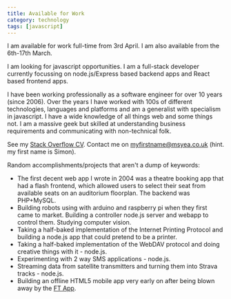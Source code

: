```yaml
---
title: Available for Work
category: technology
tags: [javascript]
---
```

<div class="alert alert-info">I am available for work full-time from 3rd April. I am also available from the 6th-17th March.</div>

I am looking for javascript opportunities. I am a full-stack developer currently focussing on node.js/Express based backend apps and React based frontend apps.

I have been working professionally as a software engineer for over 10 years (since 2006). Over the years I have worked with 100s of different technologies, languages and platforms and am a generalist with specialism in javascript. I have a wide knowledge of all things web and some things not. I am a massive geek but skilled at understanding business requirements and communicating with non-technical folk.

See my [Stack Overflow CV](http://stackoverflow.com/cv/msyea). Contact me on myfirstname@msyea.co.uk (hint. my first name is Simon).

Random accomplishments/projects that aren't a dump of keywords:

* The first decent web app I wrote in 2004 was a theatre booking app that had a flash frontend, which allowed users to select their seat from available seats on an auditorium floorplan. The backend was PHP+MySQL.
* Building robots using with arduino and raspberry pi when they first came to market. Building a controller node.js server and webapp to control them. Studying computer vision.
* Taking a half-baked implementation of the Internet Printing Protocol and building a node.js app that could pretend to be a printer.
* Taking a half-baked implementation of the WebDAV protocol and doing creative things with it - node.js.
* Experimenting with 2 way SMS applications - node.js.
* Streaming data from satellite transmitters and turning them into Strava tracks - node.js.
* Building an offline HTML5 mobile app very early on after being blown away by the [FT App](https://app.ft.com).
